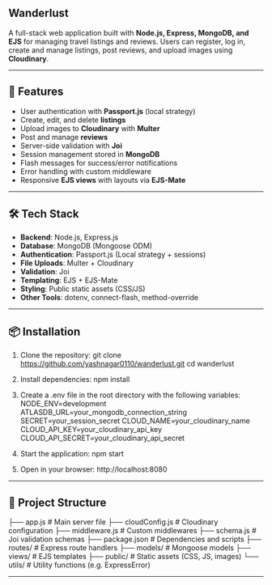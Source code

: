## Wanderlust 

A full-stack web application built with **Node.js, Express, MongoDB, and EJS** for managing travel listings and reviews. Users can register, log in, create and manage listings, post reviews, and upload images using **Cloudinary**.

---

## 🚀 Features

- User authentication with **Passport.js** (local strategy)
- Create, edit, and delete **listings**
- Upload images to **Cloudinary** with **Multer**
- Post and manage **reviews**
- Server-side validation with **Joi**
- Session management stored in **MongoDB**
- Flash messages for success/error notifications
- Error handling with custom middleware
- Responsive **EJS views** with layouts via **EJS-Mate**

---

## 🛠 Tech Stack

- **Backend**: Node.js, Express.js  
- **Database**: MongoDB (Mongoose ODM)  
- **Authentication**: Passport.js (Local strategy + sessions)  
- **File Uploads**: Multer + Cloudinary  
- **Validation**: Joi  
- **Templating**: EJS + EJS-Mate  
- **Styling**: Public static assets (CSS/JS)  
- **Other Tools**: dotenv, connect-flash, method-override  

---

## 📦 Installation

1. Clone the repository:
   git clone https://github.com/yashnagar0110/wanderlust.git
   cd wanderlust

2. Install dependencies:
    npm install

3. Create a .env file in the root directory with the following variables:
    NODE_ENV=development
    ATLASDB_URL=your_mongodb_connection_string
    SECRET=your_session_secret
    CLOUD_NAME=your_cloudinary_name
    CLOUD_API_KEY=your_cloudinary_api_key
    CLOUD_API_SECRET=your_cloudinary_api_secret

4. Start the application:
    npm start

5. Open in your browser:
    http://localhost:8080

---

## 📂 Project Structure

├── app.js                # Main server file
├── cloudConfig.js        # Cloudinary configuration
├── middleware.js         # Custom middlewares
├── schema.js             # Joi validation schemas
├── package.json          # Dependencies and scripts
├── routes/               # Express route handlers
├── models/               # Mongoose models
├── views/                # EJS templates
├── public/               # Static assets (CSS, JS, images)
└── utils/                # Utility functions (e.g. ExpressError)

---